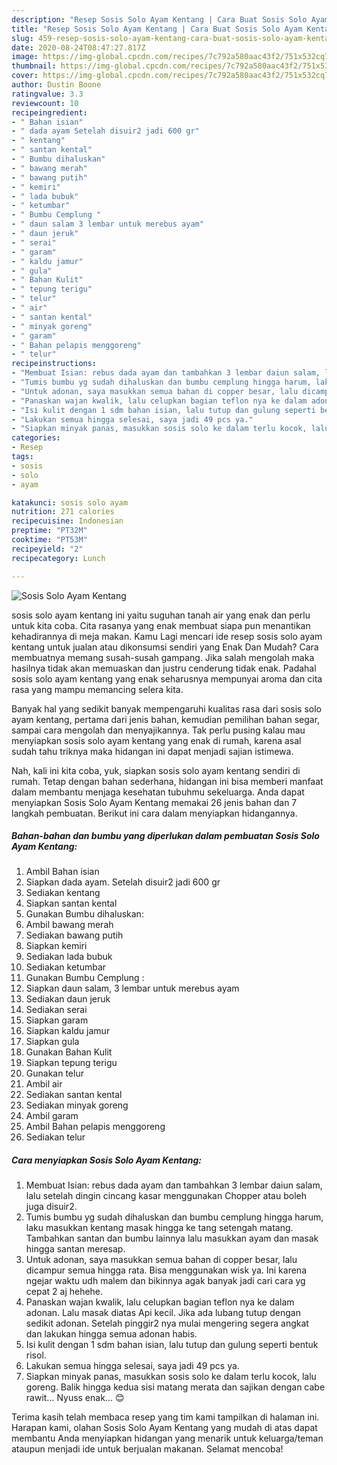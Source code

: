 ```yaml
---
description: "Resep Sosis Solo Ayam Kentang | Cara Buat Sosis Solo Ayam Kentang Yang Enak Banget"
title: "Resep Sosis Solo Ayam Kentang | Cara Buat Sosis Solo Ayam Kentang Yang Enak Banget"
slug: 459-resep-sosis-solo-ayam-kentang-cara-buat-sosis-solo-ayam-kentang-yang-enak-banget
date: 2020-08-24T08:47:27.817Z
image: https://img-global.cpcdn.com/recipes/7c792a580aac43f2/751x532cq70/sosis-solo-ayam-kentang-foto-resep-utama.jpg
thumbnail: https://img-global.cpcdn.com/recipes/7c792a580aac43f2/751x532cq70/sosis-solo-ayam-kentang-foto-resep-utama.jpg
cover: https://img-global.cpcdn.com/recipes/7c792a580aac43f2/751x532cq70/sosis-solo-ayam-kentang-foto-resep-utama.jpg
author: Dustin Boone
ratingvalue: 3.3
reviewcount: 10
recipeingredient:
- " Bahan isian"
- " dada ayam Setelah disuir2 jadi 600 gr"
- " kentang"
- " santan kental"
- " Bumbu dihaluskan"
- " bawang merah"
- " bawang putih"
- " kemiri"
- " lada bubuk"
- " ketumbar"
- " Bumbu Cemplung "
- " daun salam 3 lembar untuk merebus ayam"
- " daun jeruk"
- " serai"
- " garam"
- " kaldu jamur"
- " gula"
- " Bahan Kulit"
- " tepung terigu"
- " telur"
- " air"
- " santan kental"
- " minyak goreng"
- " garam"
- " Bahan pelapis menggoreng"
- " telur"
recipeinstructions:
- "Membuat Isian: rebus dada ayam dan tambahkan 3 lembar daiun salam, lalu setelah dingin cincang kasar menggunakan Chopper atau boleh juga disuir2."
- "Tumis bumbu yg sudah dihaluskan dan bumbu cemplung hingga harum, laku masukkan kentang masak hingga ke tang setengah matang. Tambahkan santan dan bumbu lainnya lalu masukkan ayam dan masak hingga santan meresap."
- "Untuk adonan, saya masukkan semua bahan di copper besar, lalu dicampur semua hingga rata. Bisa menggunakan wisk ya. Ini karena ngejar waktu udh malem dan bikinnya agak banyak jadi cari cara yg cepat 2 aj hehehe."
- "Panaskan wajan kwalik, lalu celupkan bagian teflon nya ke dalam adonan. Lalu masak diatas Api kecil. Jika ada lubang tutup dengan sedikit adonan. Setelah pinggir2 nya mulai mengering segera angkat dan lakukan hingga semua adonan habis."
- "Isi kulit dengan 1 sdm bahan isian, lalu tutup dan gulung seperti bentuk risol."
- "Lakukan semua hingga selesai, saya jadi 49 pcs ya."
- "Siapkan minyak panas, masukkan sosis solo ke dalam terlu kocok, lalu goreng. Balik hingga kedua sisi matang merata dan sajikan dengan cabe rawit... Nyuss enak... 😊"
categories:
- Resep
tags:
- sosis
- solo
- ayam

katakunci: sosis solo ayam 
nutrition: 271 calories
recipecuisine: Indonesian
preptime: "PT32M"
cooktime: "PT53M"
recipeyield: "2"
recipecategory: Lunch

---
```



![Sosis Solo Ayam Kentang](https://img-global.cpcdn.com/recipes/7c792a580aac43f2/751x532cq70/sosis-solo-ayam-kentang-foto-resep-utama.jpg)


sosis solo ayam kentang ini yaitu suguhan tanah air yang enak dan perlu untuk kita coba. Cita rasanya yang enak membuat siapa pun menantikan kehadirannya di meja makan.
Kamu Lagi mencari ide resep sosis solo ayam kentang untuk jualan atau dikonsumsi sendiri yang Enak Dan Mudah? Cara membuatnya memang susah-susah gampang. Jika salah mengolah maka hasilnya tidak akan memuaskan dan justru cenderung tidak enak. Padahal sosis solo ayam kentang yang enak seharusnya mempunyai aroma dan cita rasa yang mampu memancing selera kita.

Banyak hal yang sedikit banyak mempengaruhi kualitas rasa dari sosis solo ayam kentang, pertama dari jenis bahan, kemudian pemilihan bahan segar, sampai cara mengolah dan menyajikannya. Tak perlu pusing kalau mau menyiapkan sosis solo ayam kentang yang enak di rumah, karena asal sudah tahu triknya maka hidangan ini dapat menjadi sajian istimewa.




Nah, kali ini kita coba, yuk, siapkan sosis solo ayam kentang sendiri di rumah. Tetap dengan bahan sederhana, hidangan ini bisa memberi manfaat dalam membantu menjaga kesehatan tubuhmu sekeluarga. Anda dapat menyiapkan Sosis Solo Ayam Kentang memakai 26 jenis bahan dan 7 langkah pembuatan. Berikut ini cara dalam menyiapkan hidangannya.

<!--inarticleads1-->

##### Bahan-bahan dan bumbu yang diperlukan dalam pembuatan Sosis Solo Ayam Kentang:

1. Ambil  Bahan isian
1. Siapkan  dada ayam. Setelah disuir2 jadi 600 gr
1. Sediakan  kentang
1. Siapkan  santan kental
1. Gunakan  Bumbu dihaluskan:
1. Ambil  bawang merah
1. Sediakan  bawang putih
1. Siapkan  kemiri
1. Sediakan  lada bubuk
1. Sediakan  ketumbar
1. Gunakan  Bumbu Cemplung :
1. Siapkan  daun salam, 3 lembar untuk merebus ayam
1. Sediakan  daun jeruk
1. Sediakan  serai
1. Siapkan  garam
1. Siapkan  kaldu jamur
1. Siapkan  gula
1. Gunakan  Bahan Kulit
1. Siapkan  tepung terigu
1. Gunakan  telur
1. Ambil  air
1. Sediakan  santan kental
1. Sediakan  minyak goreng
1. Ambil  garam
1. Ambil  Bahan pelapis menggoreng
1. Sediakan  telur




<!--inarticleads2-->

##### Cara menyiapkan Sosis Solo Ayam Kentang:

1. Membuat Isian: rebus dada ayam dan tambahkan 3 lembar daiun salam, lalu setelah dingin cincang kasar menggunakan Chopper atau boleh juga disuir2.
1. Tumis bumbu yg sudah dihaluskan dan bumbu cemplung hingga harum, laku masukkan kentang masak hingga ke tang setengah matang. Tambahkan santan dan bumbu lainnya lalu masukkan ayam dan masak hingga santan meresap.
1. Untuk adonan, saya masukkan semua bahan di copper besar, lalu dicampur semua hingga rata. Bisa menggunakan wisk ya. Ini karena ngejar waktu udh malem dan bikinnya agak banyak jadi cari cara yg cepat 2 aj hehehe.
1. Panaskan wajan kwalik, lalu celupkan bagian teflon nya ke dalam adonan. Lalu masak diatas Api kecil. Jika ada lubang tutup dengan sedikit adonan. Setelah pinggir2 nya mulai mengering segera angkat dan lakukan hingga semua adonan habis.
1. Isi kulit dengan 1 sdm bahan isian, lalu tutup dan gulung seperti bentuk risol.
1. Lakukan semua hingga selesai, saya jadi 49 pcs ya.
1. Siapkan minyak panas, masukkan sosis solo ke dalam terlu kocok, lalu goreng. Balik hingga kedua sisi matang merata dan sajikan dengan cabe rawit... Nyuss enak... 😊




Terima kasih telah membaca resep yang tim kami tampilkan di halaman ini. Harapan kami, olahan Sosis Solo Ayam Kentang yang mudah di atas dapat membantu Anda menyiapkan hidangan yang menarik untuk keluarga/teman ataupun menjadi ide untuk berjualan makanan. Selamat mencoba!
